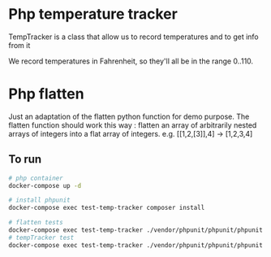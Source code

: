 # Php temperature tracker

TempTracker is a class that allow us to record temperatures and to get info from it

We record temperatures in Fahrenheit, so they'll all be in the range 0..110.

# Php flatten

Just an adaptation of the flatten python function for demo purpose.
The flatten function should work this way :
flatten an array of arbitrarily nested arrays of integers into a flat array of integers. e.g. [[1,2,[3]],4] -> [1,2,3,4]

## To run

```bash
# php container
docker-compose up -d

# install phpunit
docker-compose exec test-temp-tracker composer install

# flatten tests
docker-compose exec test-temp-tracker ./vendor/phpunit/phpunit/phpunit tests/FlattenTest.php
# tempTracker test
docker-compose exec test-temp-tracker ./vendor/phpunit/phpunit/phpunit tests/TempTrackerTest.php
```

